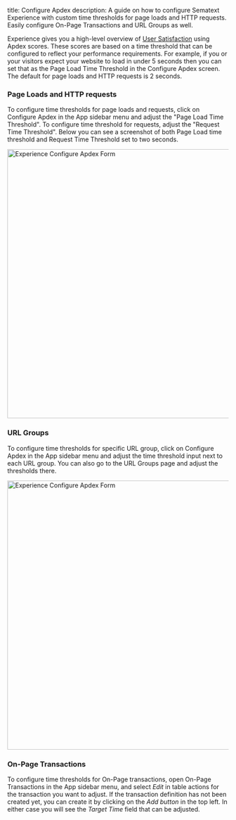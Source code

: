 title: Configure Apdex
description: A guide on how to configure Sematext Experience with custom time thresholds for page loads and HTTP requests. Easily configure On-Page Transactions and URL Groups as well.

Experience gives you a high-level overview of [User Satisfaction](/experience/user-satisfaction) using Apdex scores. These scores are based on a time threshold that can be configured to reflect your performance requirements. For example, if you or your visitors expect your website to load in under 5 seconds then you can set that as the Page Load Time Threshold in the Configure Apdex screen. The default for page loads and HTTP requests is 2 seconds.

### Page Loads and HTTP requests

To configure time thresholds for page loads and requests, click on Configure Apdex in the App sidebar menu and adjust the "Page Load Time Threshold". To configure time threshold for requests, adjust the "Request Time Threshold". Below you can see a screenshot of both Page Load time threshold and Request Time Threshold set to two seconds.

<img
  class="content-modal-image"
  alt="Experience Configure Apdex Form"
  src="../../images/experience/configure-1.png"
  title="Experience Configure Apdex Form"
  width=657
  height=612
/>

### URL Groups

To configure time thresholds for specific URL group, click on Configure Apdex in the App sidebar menu and adjust the time threshold input next to each URL group. You can also go to the URL Groups page and adjust the thresholds there.

<img
  class="content-modal-image"
  alt="Experience Configure Apdex Form"
  src="../../images/experience/configure-2.png"
  title="Experience Configure Apdex Form"
  width=657
  height=612
/>

### On-Page Transactions

To configure time thresholds for On-Page transactions, open On-Page Transactions in the App sidebar menu, and select *Edit* in table actions for the transaction you want to adjust. If the transaction definition has not been created yet, you can create it by clicking on the *Add button* in the top left. In either case you will see the *Target Time* field that can be adjusted.
